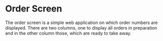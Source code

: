 # Order Screen

The order screen is a simple web application on which order numbers are displayed. There are two columns, one to display all orders in preparation and in the other column those, which are ready to take away. 
